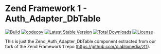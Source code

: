 # Zend Framework 1 - Auth_Adapter_DbTable

[![Build](https://github.com/diablomedia/zf1-auth-adapter-dbtable/workflows/Build/badge.svg?event=push)](https://github.com/diablomedia/zf1-auth-adapter-dbtable/actions?query=workflow%3ABuild+event%3Apush)
[![codecov](https://codecov.io/gh/diablomedia/zf1-auth-adapter-dbtable/branch/master/graph/badge.svg)](https://codecov.io/gh/diablomedia/zf1-auth-adapter-dbtable)
[![Latest Stable Version](https://poser.pugx.org/diablomedia/zendframework1-auth-adapter-dbtable/v/stable)](https://packagist.org/packages/diablomedia/zendframework1-auth-adapter-dbtable)
[![Total Downloads](https://poser.pugx.org/diablomedia/zendframework1-auth-adapter-dbtable/downloads)](https://packagist.org/packages/diablomedia/zendframework1-auth-adapter-dbtable)
[![License](https://poser.pugx.org/diablomedia/zendframework1-auth-adapter-dbtable/license)](https://packagist.org/packages/diablomedia/zendframework1-auth-adapter-dbtable)

This is just the Zend_Auth_Adapter_DbTable component extracted from our fork of the Zend Framework 1 repo (https://github.com/diablomedia/zf1).
